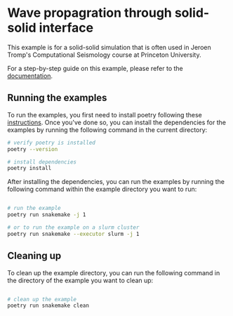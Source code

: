 # Wave propagration through solid-solid interface

This example is for a solid-solid simulation that is often used in Jeroen
Tromp's Computational Seismology course at Princeton University.

For a step-by-step guide on this example, please refer to the
[documentation](https://specfem2d-kokkos.readthedocs.io/en/latest/cookbooks/dim2/solid-solid-interface/index.html).

## Running the examples

To run the examples, you first need to install poetry following these
[instructions](https://python-poetry.org/docs/#installation). Once you've done
so, you can install the dependencies for the examples by running the following
command in the current directory:

```bash
# verify poetry is installed
poetry --version

# install dependencies
poetry install

```

After installing the dependencies, you can run the examples by running the
following command within the example directory you want to run:

```bash

# run the example
poetry run snakemake -j 1

# or to run the example on a slurm cluster
poetry run snakemake --executor slurm -j 1

```

## Cleaning up

To clean up the example directory, you can run the following command in the
directory of the example you want to clean up:

```bash

# clean up the example
poetry run snakemake clean

```
